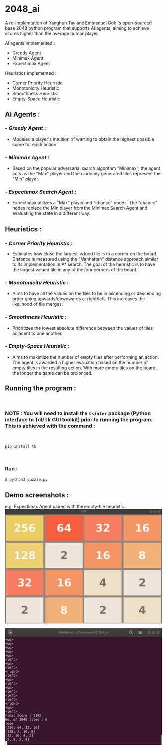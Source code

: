 # 2048_ai

A re-implemtation of [Yanghun Tay](https://www.github.com/yangshun) and [Emmanuel Goh](https://www.github.com/emman27) 's open-sourced base 2048 python program
that supports AI agents, aiming to achieve scores higher than the average human player.

AI agents implemented :

- Greedy Agent
- Minimax Agent
- Expectimax Agent

Heuristics implemented :

- Corner Priority Heuristic
- Monotonicity Heuristic
- Smoothness Heuristic
- Empty-Space Heuristic

## **AI Agents :**

### - _Greedy Agent_ :

- Modeled a player's intuition of wanting to obtain the highest possible score for each action.

### - _Minimax Agent_ :

- Based on the popular adversarial search algorithm "Minimax", the agent acts as the "Max" player and the randomly generated tiles represent the "Min" player.

### - _Expectimax Search Agent_ :

- Expectimax utilizes a "Max" player and "chance" nodes. The "chance" nodes replace the Min player from the Minimax Search Agent and evaluating the state in a different way.

## **Heuristics :**

### - _Corner Priority Heuristic_ :

- Estimates how close the largest-valued tile is to a corner on the board. Distance is measured using the "Manhattan" distance approach similar to its implementation in A\* search. The goal of the heuristic is to have the largest valued tile in any of the four corners of the board.

### - _Monotonicity Heuristic_ :

- Aims to have all the values on the tiles to be in ascending or descending order going upwards/downwards or right/left. This increases the likelihood of tile merges.

### - _Smoothness Heuristic_ :

- Prioritizes the lowest absolute difference between the values of tiles adjacent to one another.

### - _Empty-Space Heuristic_ :

- Aims to maximize the number of empty tiles after performing an action. The agent is awarded a higher evaluation based on the number of empty tiles in the resulting action. With more empty tiles on the board, the longer the game can be prolonged.

## **Running the program :**

<br>

### **NOTE :** You will need to install the `tkinter` package (Python interface to Tcl/Tk GUI toolkit) prior to running the program. This is achieved with the command :

<br>

```
pip install tk
```

<br>

### **Run :**

```
$ python3 puzzle.py
```

## **Demo screenshots :**

e.g. Expectimax Agent paired with the empty-tile heuristic :
![2048](/assets/2048.png)

![terminal_output](/assets/2048_terminal_output.png)
